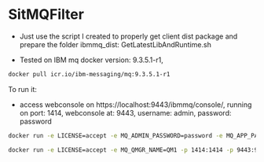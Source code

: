 # SitMQFilter

* Just use the script I created to properly get client dist package and prepare the folder ibmmq_dist: GetLatestLibAndRuntime.sh


* Tested on IBM mq docker version: 9.3.5.1-r1, 

```bash
docker pull icr.io/ibm-messaging/mq:9.3.5.1-r1
```

To run it:

* access webconsole on https://localhost:9443/ibmmq/console/, running on port: 1414, webconsole at: 9443, username: admin, password: password
```bash
docker run -e LICENSE=accept -e MQ_ADMIN_PASSWORD=password -e MQ_APP_PASSWORD=password -e MQ_QMGR_NAME=QM1 -p 1414:1414 -p 9443:9443 icr.io/ibm-messaging/mq:9.3.5.1-r1
```

```bash
docker run -e LICENSE=accept -e MQ_QMGR_NAME=QM1 -p 1414:1414 -p 9443:9443 icr.io/ibm-messaging/mq:9.3.5.1-r1
```